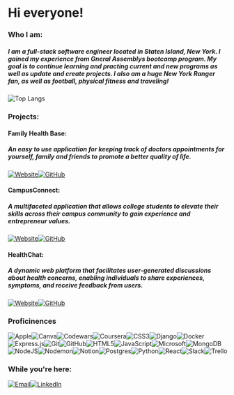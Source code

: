 # Hi everyone! 

### Who I am:
##### I am a full-stack software engineer located in Staten Island, New York. I gained my experience from Gneral Assemblys bootcamp program. My goal is to continue learning and practing current and new programs as well as update and create projects. I also am a huge New York Ranger fan, as well as football, physical fitness and traveling! 

![Top Langs](https://github-readme-stats.vercel.app/api/top-langs/?username=ronrain&layout=compact)

### Projects:
#### Family Health Base:
##### An easy to use application for keeping track of doctors appointments for yourself, family and friends to promote a better quality of life.
[![Website](https://img.shields.io/badge/Website-%2300C4CC.svg?style=for-the-badge&logo=Internet%20Explorer&logoColor=white)](https://yourfamilyhealthbase.fly.dev/)[![GitHub](https://img.shields.io/badge/GitHub-%23121011.svg?style=for-the-badge&logo=github&logoColor=white)](https://github.com/ronrain/Family-Health-Base)
#### CampusConnect:
##### A multifaceted application that allows college students to elevate their skills across their campus community to gain experience and entrepreneur values.
[![Website](https://img.shields.io/badge/Website-%2300C4CC.svg?style=for-the-badge&logo=Internet%20Explorer&logoColor=white)](https://campus-connect1.netlify.app/)[![GitHub](https://img.shields.io/badge/GitHub-%23121011.svg?style=for-the-badge&logo=github&logoColor=white)](https://github.com/ronrain/Campus-Connect-front-end)
#### HealthChat:
##### A dynamic web platform that facilitates user-generated discussions about health concerns, enabling individuals to share experiences, symptoms, and receive feedback from users.
[![Website](https://img.shields.io/badge/Website-%2300C4CC.svg?style=for-the-badge&logo=Internet%20Explorer&logoColor=white)](https://healthchat.fly.dev/)[![GitHub](https://img.shields.io/badge/GitHub-%23121011.svg?style=for-the-badge&logo=github&logoColor=white)](https://github.com/ronrain/HealthChat)
### Proficinences
![Apple](https://img.shields.io/badge/Apple-%23000000.svg?style=for-the-badge&logo=apple&logoColor=white)![Canva](https://img.shields.io/badge/Canva-%2300C4CC.svg?style=for-the-badge&logo=Canva&logoColor=white)![Codewars](https://img.shields.io/badge/Codewars-B1361E?style=for-the-badge&logo=codewars&logoColor=grey)![Coursera](https://img.shields.io/badge/Coursera-%230056D2.svg?style=for-the-badge&logo=Coursera&logoColor=white)![CSS3](https://img.shields.io/badge/css3-%231572B6.svg?style=for-the-badge&logo=css3&logoColor=white)![Django](https://img.shields.io/badge/django-%23092E20.svg?style=for-the-badge&logo=django&logoColor=white)![Docker](https://img.shields.io/badge/docker-%230db7ed.svg?style=for-the-badge&logo=docker&logoColor=white)![Express.js](https://img.shields.io/badge/express.js-%23404d59.svg?style=for-the-badge&logo=express&logoColor=%2361DAFB)![Git](https://img.shields.io/badge/git-%23F05033.svg?style=for-the-badge&logo=git&logoColor=white)![GitHub](https://img.shields.io/badge/github-%23121011.svg?style=for-the-badge&logo=github&logoColor=white)![HTML5](https://img.shields.io/badge/html5-%23E34F26.svg?style=for-the-badge&logo=html5&logoColor=white)![JavaScript](https://img.shields.io/badge/javascript-%23323330.svg?style=for-the-badge&logo=javascript&logoColor=%23F7DF1E)![Microsoft](https://img.shields.io/badge/Microsoft-0078D4?style=for-the-badge&logo=microsoft&logoColor=white)![MongoDB](https://img.shields.io/badge/MongoDB-%234ea94b.svg?style=for-the-badge&logo=mongodb&logoColor=white)![NodeJS](https://img.shields.io/badge/node.js-6DA55F?style=for-the-badge&logo=node.js&logoColor=white)![Nodemon](https://img.shields.io/badge/NODEMON-%23323330.svg?style=for-the-badge&logo=nodemon&logoColor=%BBDEAD)![Notion](https://img.shields.io/badge/Notion-%23000000.svg?style=for-the-badge&logo=notion&logoColor=white)![Postgres](https://img.shields.io/badge/postgres-%23316192.svg?style=for-the-badge&logo=postgresql&logoColor=white)![Python](https://img.shields.io/badge/python-3670A0?style=for-the-badge&logo=python&logoColor=ffdd54)![React](https://img.shields.io/badge/react-%2320232a.svg?style=for-the-badge&logo=react&logoColor=%2361DAFB)![Slack](https://img.shields.io/badge/Slack-4A154B?style=for-the-badge&logo=slack&logoColor=white)![Trello](https://img.shields.io/badge/Trello-%23026AA7.svg?style=for-the-badge&logo=Trello&logoColor=white)

### While you're here:
[![Email](https://img.shields.io/badge/Email-%23D14836.svg?style=for-the-badge&logo=Gmail&logoColor=white)](mailto:rarainero@gmail.com)[![LinkedIn](https://img.shields.io/badge/LinkedIn-%230077B5.svg?style=for-the-badge&logo=linkedin&logoColor=white)]([https://www.linkedin.com/in/your-linkedin-profile-url/](https://www.linkedin.com/in/ronald-rainero/)https://www.linkedin.com/in/ronald-rainero/)


